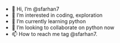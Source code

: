 - 👋 Hi, I’m @sfarhan7
- 👀 I’m interested in coding, exploration
- 🌱 I’m currently learning python
- 💞️ I’m looking to collaborate on python now
- 📫 How to reach me tag @sfarhan7.

<!---
sfarhan7/sfarhan7 is a ✨ special ✨ repository because its `README.md` (this file) appears on your GitHub profile.
You can click the Preview link to take a look at your changes.
--->
